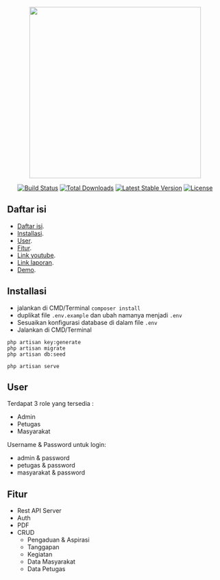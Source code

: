 <p align="center"><img src="https://laravel.com/img/logotype.min.svg" width="400"></p>

<p align="center">
<a href="https://travis-ci.org/laravel/framework"><img src="https://travis-ci.org/laravel/framework.svg" alt="Build Status"></a>
<a href="https://packagist.org/packages/laravel/framework"><img src="https://poser.pugx.org/laravel/framework/d/total.svg" alt="Total Downloads"></a>
<a href="https://packagist.org/packages/laravel/framework"><img src="https://poser.pugx.org/laravel/framework/v/stable.svg" alt="Latest Stable Version"></a>
<a href="https://packagist.org/packages/laravel/framework"><img src="https://poser.pugx.org/laravel/framework/license.svg" alt="License"></a>
</p>

## Daftar isi

- [Daftar isi](#daftar-isi).
- [Installasi](#installasi).
- [User](#user).
- [Fitur](#Fitur).
- [Link youtube](https://youtu.be/brYfkMhah3g).
- [Link laporan](https://drive.google.com/file/d/1lTdfUn24Y5Or7c8OjKstglnGbawfBi1g/view?usp=sharing).
- [Demo](http://tranquil-taiga-82889.herokuapp.com/login).


## Installasi

- jalankan di CMD/Terminal `composer install`
- duplikat file `.env.example` dan ubah namanya menjadi `.env`
- Sesuaikan konfigurasi database di dalam file `.env`
- Jalankan di CMD/Terminal
```
php artisan key:generate
php artisan migrate
php artisan db:seed

php artisan serve
```

## User

Terdapat 3 role yang tersedia :
- Admin
- Petugas
- Masyarakat

Username & Password untuk login:
- admin & password
- petugas & password
- masyarakat & password

## Fitur

- Rest API Server
- Auth
- PDF
- CRUD
  - Pengaduan & Aspirasi
  - Tanggapan
  - Kegiatan
  - Data Masyarakat
  - Data Petugas

